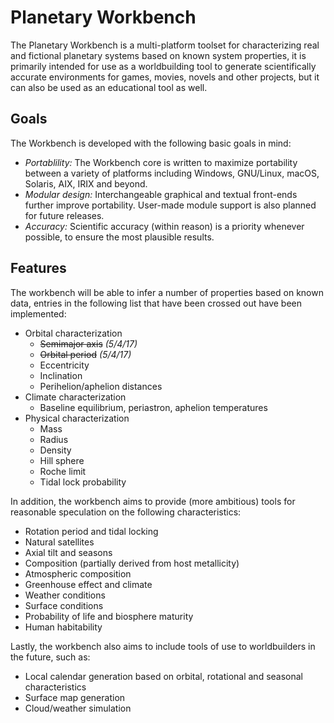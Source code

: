 # Planetary Workbench

The Planetary Workbench is a multi-platform toolset for characterizing real and fictional planetary systems based on known system properties, it is primarily intended for use as a worldbuilding tool to generate scientifically accurate environments for games, movies, novels and other projects, but it can also be used as an educational tool as well.

## Goals

The Workbench is developed with the following basic goals in mind:

 * *Portablility:* The Workbench core is written to maximize portability between a variety of platforms including Windows, GNU/Linux, macOS, Solaris, AIX, IRIX and beyond.
 * *Modular design:* Interchangeable graphical and textual front-ends further improve portability. User-made module support is also planned for future releases.
 * *Accuracy:* Scientific accuracy (within reason) is a priority whenever possible, to ensure the most plausible results.

## Features

The workbench will be able to infer a number of properties based on known data, entries in the following list that have been crossed out have been implemented:

* Orbital characterization
	* ~~Semimajor axis~~ *(5/4/17)*
	* ~~Orbital period~~ *(5/4/17)*
	* Eccentricity
	* Inclination
	* Perihelion/aphelion distances
* Climate characterization
	* Baseline equilibrium, periastron, aphelion temperatures
* Physical characterization
	* Mass
	* Radius
	* Density
	* Hill sphere
	* Roche limit
	* Tidal lock probability

In addition, the workbench aims to provide (more ambitious) tools for reasonable speculation on the following characteristics:

* Rotation period and tidal locking
* Natural satellites
* Axial tilt and seasons
* Composition (partially derived from host metallicity)
* Atmospheric composition
* Greenhouse effect and climate
* Weather conditions
* Surface conditions
* Probability of life and biosphere maturity
* Human habitability

Lastly, the workbench also aims to include tools of use to worldbuilders in the future, such as:
* Local calendar generation based on orbital, rotational and seasonal characteristics
* Surface map generation
* Cloud/weather simulation
